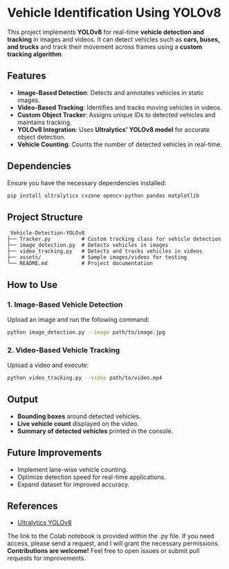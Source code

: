 #  Vehicle Identification Using YOLOv8

This project implements **YOLOv8** for real-time **vehicle detection and tracking** in images and videos. It can detect vehicles such as **cars, buses, and trucks** and track their movement across frames using a **custom tracking algorithm**.

##  Features
- **Image-Based Detection**: Detects and annotates vehicles in static images.
- **Video-Based Tracking**: Identifies and tracks moving vehicles in videos.
- **Custom Object Tracker**: Assigns unique IDs to detected vehicles and maintains tracking.
- **YOLOv8 Integration**: Uses **Ultralytics' YOLOv8 model** for accurate object detection.
- **Vehicle Counting**: Counts the number of detected vehicles in real-time.

##  Dependencies
Ensure you have the necessary dependencies installed:
```bash
pip install ultralytics cvzone opencv-python pandas matplotlib
```

##  Project Structure
```
 Vehicle-Detection-YOLOv8
├── Tracker.py          # Custom tracking class for vehicle detection
├── image_detection.py  # Detects vehicles in images
├── video_tracking.py   # Detects and tracks vehicles in videos
├── assets/             # Sample images/videos for testing
└── README.md           # Project documentation
```

##  How to Use
### 1️. Image-Based Vehicle Detection
Upload an image and run the following command:
```bash
python image_detection.py --image path/to/image.jpg
```

### 2️. Video-Based Vehicle Tracking
Upload a video and execute:
```bash
python video_tracking.py --video path/to/video.mp4
```

##  Output
- **Bounding boxes** around detected vehicles.
- **Live vehicle count** displayed on the video.
- **Summary of detected vehicles** printed in the console.

##  Future Improvements
- Implement lane-wise vehicle counting.
- Optimize detection speed for real-time applications.
- Expand dataset for improved accuracy.

##  References
- [Ultralytics YOLOv8](https://github.com/ultralytics/ultralytics)

The link to the Colab notebook is provided within the .py file. If you need access, please send a request, and I will grant the necessary permissions.
 **Contributions are welcome!** Feel free to open issues or submit pull requests for improvements.

